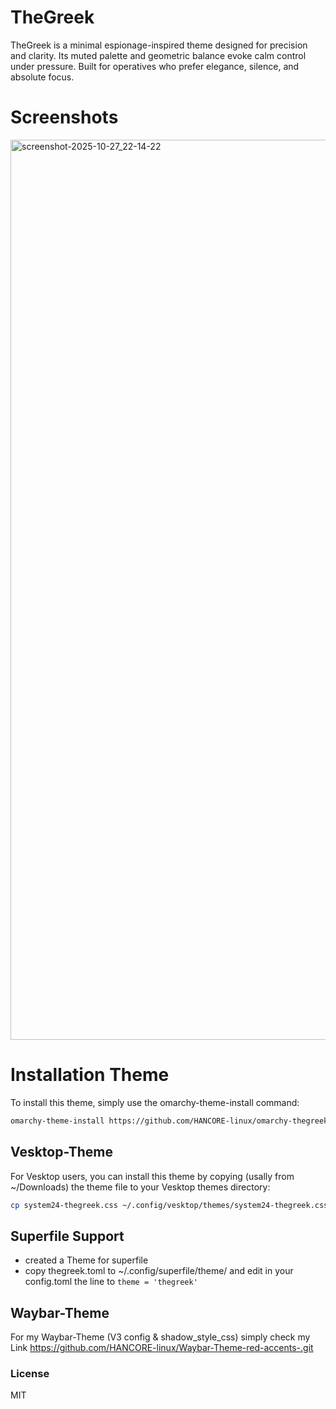 # TheGreek
TheGreek is a minimal espionage-inspired theme designed for precision and clarity.
Its muted palette and geometric balance evoke calm control under pressure.
Built for operatives who prefer elegance, silence, and absolute focus.

# Screenshots

<img width="2560" height="1440" alt="screenshot-2025-10-27_22-14-22" src="https://github.com/user-attachments/assets/a972e529-b8f7-4b24-bc59-691c8c3cf3d1" />











# Installation Theme

To install this theme, simply use the omarchy-theme-install command:

```bash
omarchy-theme-install https://github.com/HANCORE-linux/omarchy-thegreek-theme.git
```
## Vesktop-Theme
For Vesktop users, you can install this theme by copying (usally from ~/Downloads) the theme file to your Vesktop themes directory:
```bash
cp system24-thegreek.css ~/.config/vesktop/themes/system24-thegreek.css
```
## Superfile Support
- created a Theme for superfile
- copy thegreek.toml to ~/.config/superfile/theme/ and edit in your config.toml  the line to ``` theme = 'thegreek' ```

## Waybar-Theme
For my Waybar-Theme (V3 config & shadow_style_css) simply check my Link https://github.com/HANCORE-linux/Waybar-Theme-red-accents-.git

### License
MIT
